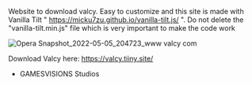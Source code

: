 Website to download valcy.
Easy to customize and this site is made with Vanilla Tilt " https://micku7zu.github.io/vanilla-tilt.js/ ".
Do not delete the "vanilla-tilt.min.js" file which is very important to make the code work


![Opera Snapshot_2022-05-05_204723_www valcy com](https://user-images.githubusercontent.com/104439336/167003194-aeb216a2-3b98-48ef-8e81-80413ac2f175.png)




Download Valcy here: https://valcy.tiiny.site/

- GAMESVISIONS Studios
